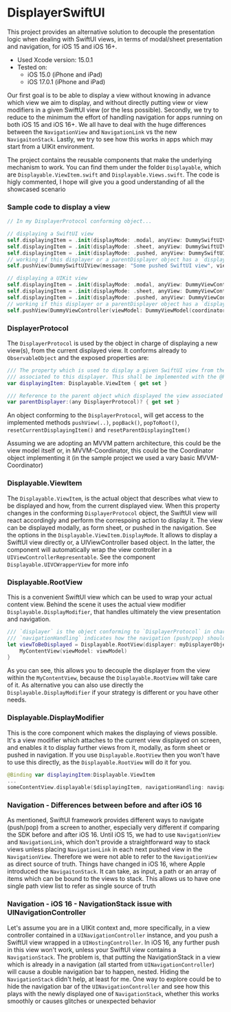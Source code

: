# DisplayerSwiftUI
This project provides an alternative solution to decouple the presentation logic when dealing with SwiftUI views, in terms of modal/sheet presentation and navigation, for iOS 15 and iOS 16+.

- Used Xcode version: 15.0.1
- Tested on:
  - iOS 15.0 (iPhone and iPad)
  - iOS 17.0.1 (iPhone and iPad)

Our first goal is to be able to display a view without knowing in advance which view we aim to display, and without directly putting view or view modifiers in a given SwiftUI view (or the less possible).
Secondly, we try to reduce to the minimum the effort of handling navigation for apps running on both iOS 15 and iOS 16+. We all have to deal with the huge differences between the `NavigationView` and `NavigationLink` vs the new `NavigaitonStack`.
Lastly, we try to see how this works in apps which may start from a UIKit environment. 

The project contains the reusable components that make the underlying mechanism to work. You can find them under the folder `Displayable`, which are `Displayable.ViewItem.swift` and `Displayable.Views.swift`. The code is higly commented, I hope will give you a good understanding of all the showcased scenario

### Sample code to display a view

```swift
// In my DisplayerProtocol conforming object...

// displaying a SwiftUI view
self.displayingItem = .init(displayMode: .modal, anyView: DummySwiftUIView(message: "Some modal SwiftUI view", viewModel: DummyViewModel(coordinator: self)))
self.displayingItem = .init(displayMode: .sheet, anyView: DummySwiftUIView(message: "Some sheet SwiftUI view", viewModel: DummyViewModel(coordinator: self)))
self.displayingItem = .init(displayMode: .pushed, anyView: DummySwiftUIView(message: "Some pushed SwiftUI view", viewModel: DummyViewModel(coordinator: self)))
// working if this displayer or a parentDisplayer object has a `displayingItem.displayMode` as `.pushed`
self.pushView(DummySwiftUIView(message: "Some pushed SwiftUI view", viewModel: DummyViewModel(coordinator: self))) 

// displaying a UIKit view
self.displayingItem = .init(displayMode: .modal, anyView: DummyViewController(viewModel: DummyViewModel(coordinator: self)))
self.displayingItem = .init(displayMode: .sheet, anyView: DummyViewController(viewModel: DummyViewModel(coordinator: self)))
self.displayingItem = .init(displayMode: .pushed, anyView: DummyViewController(viewModel: DummyViewModel(coordinator: self)))
// working if this displayer or a parentDisplayer object has a `displayingItem.displayMode` as `.pushed`
self.pushView(DummyViewController(viewModel: DummyViewModel(coordinator: self)))
```

### DisplayerProtocol

The `DisplayerProtocol` is used by the object in charge of displaying a new view(s), from the current displayed view. It conforms already to `ObservableObject` and the exposed properties are:

```swift
/// The property which is used to display a given SwiftUI view from the view which is on screen and is
/// associated to this displayer. This shall be implemented with the @Published property wrapper
var displayingItem: Displayable.ViewItem { get set }

/// Reference to the parent object which displayed the view associated to this displayer object
var parentDisplayer:(any DisplayerProtocol)? { get set }
```

An object conforming to the `DisplayerProtocol`, will get access to the implemented methods `pushView(..)`, `popBack()`, `popToRoot()`, `resetCurrentDisplayingItem()` and `resetParentDisplayingItem()`

Assuming we are adopting an MVVM pattern architecture, this could be the view model itself or, in MVVM-Coordinator, this could be the Coordinator object implementing it (in the sample project we used a vary basic MVVM-Coordinator)

### Displayable.ViewItem

The `Displayable.ViewItem`, is the actual object that describes what view to be displayed and how, from the current displayed view. When this property changes in the conforming `DisplayerProtocol` object, the SwiftUI view will react accordingly and perform the correspoing action to display it. The view can be displayed modally, as form sheet, or pushed in the navigation. See the options in the `Displayable.ViewItem.DisplayMode`. It allows to display a SwiftUI view directly or, a UIViewController based object. In the latter, the component will automatically wrap the view controller in a `UIViewControllerRepresentable`. See the component `Displayable.UIVCWrapperView` for more info

### Displayable.RootView

This is a convenient SwiftUI view which can be used to wrap your actual content view. Behind the scene it uses the actual view modifier `Displayable.DisplayModifier`, that handles ultimately the view presentation and navigation.

```swift
/// `displayer` is the object conforming to `DisplayerProtocol` in charge of displaying view
/// `navigationHandling` indicates how the navigation (push/pop) should be handled specifically by this view
let viewToBeDisplayed = Displayable.RootView(displayer: myDisplayerObject, navigationHandling: myNavigationHandling) {
    MyContentView(viewModel: viewModel)
}
```
As you can see, this allows you to decouple the displayer from the view within the `MyContentView`, because the `Displayable.RootView` will take care of it. As alternative you can also use directly the `Displayable.DisplayModifier` if your strategy is different or you have other needs.

### Displayable.DisplayModifier
This is the core component which makes the displaying of views possible. It's a view modifier which attaches to the current view displayed on screen, and enables it to display further views from it, modally, as form sheet or pushed in navigation. If you use `Displayable.RootView` then you won't have to use this directly, as the `Displayable.RootView` will do it for you.

```swift
@Binding var displayingItem:Displayable.ViewItem
...
someContentView.displayable($displayingItem, navigationHandling: navigationHandling)
```

### Navigation - Differences between before and after iOS 16

As mentioned, SwiftUI framework provides different ways to navigate (push/pop) from a screen to another, especially very different if comparing the SDK before and after iOS 16.
Until iOS 15, we had to use `NavigationView` and `NavigationLink`, which don't provide a straightforward way to stack views unless placing `NavigationLink` in each next pushed view in the `NavigationView`. Therefore we were not able to refer to the `NavigationView` as direct source of truth. Things have changed in iOS 16, where Apple introduced the `NavigaitonStack`. It can take, as input, a path or an array of items which can be bound to the views to stack. This allows us to have one single path view list to refer as single source of truth

### Navigation - iOS 16 - NavigationStack issue with UINavigationController

Let's assume you are in a UIKit context and, more specifically, in a view controller contained in a `UINavigationController` instance, and you push a SwiftUI view wrapped in a `UIHostingController`. In iOS 16, any further push in this view won't work, unless your SwiftUI view contains a `NavigationStack`. The problem is, that putting the NavigationStack in a view which is already in a navigation (all started from `UINavigationController`) will cause a double navigation bar to happen, nested. Hiding the `NavigationStack` didn't help, at least for me. One way to explore could be to hide the navigation bar of the `UINavigationController` and see how this plays with the newly displayed one of `NavigationStack`, whether this works smoothly or causes glitches or unexpected behavior

